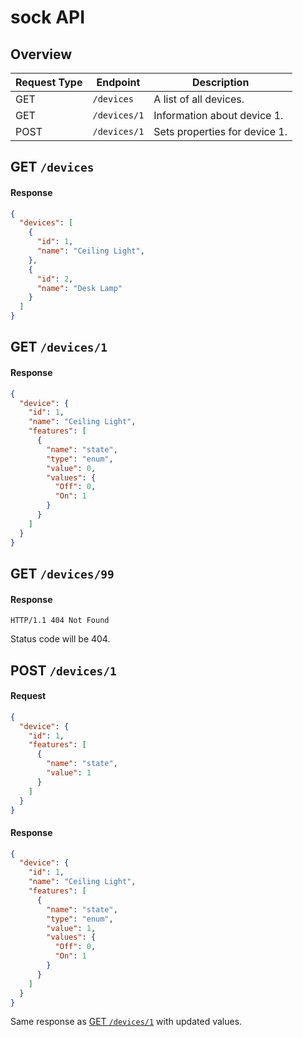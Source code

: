 # sock API

## Overview
| Request Type | Endpoint     | Description                   |
|--------------|--------------|-------------------------------|
| GET          | `/devices`   | A list of all devices.        |
| GET          | `/devices/1` | Information about device 1.   |
| POST         | `/devices/1` | Sets properties for device 1. |

## GET `/devices`
#### Response
```JSON
{
  "devices": [
    {
      "id": 1,
      "name": "Ceiling Light",
    },
    {
      "id": 2,
      "name": "Desk Lamp"
    }
  ]
}
```

## GET `/devices/1`
#### Response
```JSON
{
  "device": {
    "id": 1,
    "name": "Ceiling Light",
    "features": [
      {
        "name": "state",
        "type": "enum",
        "value": 0,
        "values": {
          "Off": 0,
          "On": 1
        }
      }
    ]
  }
}
```

## GET `/devices/99`
#### Response
```
HTTP/1.1 404 Not Found
```

Status code will be 404.

## POST `/devices/1`
#### Request
```JSON
{
  "device": {
    "id": 1,
    "features": [
      {
        "name": "state",
        "value": 1
      }
    ]
  }
}
```

#### Response
```JSON
{
  "device": {
    "id": 1,
    "name": "Ceiling Light",
    "features": [
      {
        "name": "state",
        "type": "enum",
        "value": 1,
        "values": {
          "Off": 0,
          "On": 1
        }
      }
    ]
  }
}
```

Same response as [GET `/devices/1`](#get-devices1) with updated values.
